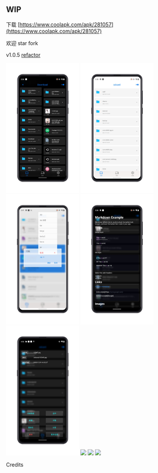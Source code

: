 ## WIP

下载 [https://www.coolapk.com/apk/281057](https://www.coolapk.com/apk/281057)

欢迎 star fork

v1.0.5 [refactor](./CHANGELOG.md)

<div>
<img src="./image/QQE59BBEE7898720210105161527-281004-o_1er8v8kudfdb1i715l3eoi1bf215-uid-1111781@1080x1920.jpg" width=200 >
<img src="./image/QQE59BBEE7898720210105161531-281004-o_1er8v8kudojamqs1v7p1t5g139716-uid-1111781@1080x1920.jpg" width=200 >
<img src="./image/QQE59BBEE7898720210105161535-281004-o_1er8v8kudv6ivnd1svrshk19rk17-uid-1111781@1080x1920.jpg" width=200 >
<img src="./image/QQE59BBEE7898720210105161539-281004-o_1er8v8kud1uei1lpo1bqf16n3inq18-uid-1111781@1080x1920.jpg" width=200 >
<img src="./image/QQE59BBEE7898720210105161737-281057-o_1erc01i4hccv1ifs1ok711utgbi2h-uid-1111781@1080x1920.jpg" width=200 >
<img src="https://s2.loli.net/2021/12/08/EI2pPxuvOJ7bGRU.png" width=250 >
<img src="https://s2.loli.net/2021/12/08/JEaHLU1qGkf93bg.png" width=250 >
<img src="https://s2.loli.net/2021/12/08/HgpULTG2qhtiafS.png" width=250 >
  

</div>

Credits

